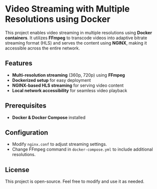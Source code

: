 # Video Streaming with Multiple Resolutions using Docker

This project enables video streaming in multiple resolutions using **Docker containers**. It utilizes **FFmpeg** to transcode videos into adaptive bitrate streaming format (HLS) and serves the content using **NGINX**, making it accessible across the entire network.

## Features
- **Multi-resolution streaming** (360p, 720p) using **FFmpeg**
- **Dockerized setup** for easy deployment
- **NGINX-based HLS streaming** for serving video content
- **Local network accessibility** for seamless video playback

## Prerequisites
- **Docker & Docker Compose** installed

## Configuration
- Modify `nginx.conf` to adjust streaming settings.
- Change FFmpeg command in `docker-compose.yml` to include additional resolutions.

## License
This project is open-source. Feel free to modify and use it as needed.
